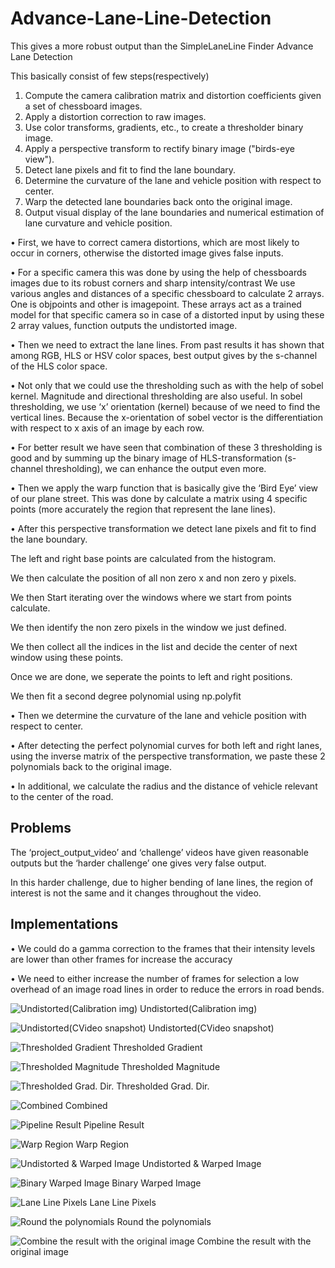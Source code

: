 # Advance-Lane-Line-Detection
This gives a more robust output than the SimpleLaneLine Finder
Advance Lane Detection

This basically consist of few steps(respectively)

1.	Compute the camera calibration matrix and distortion coefficients given a set of chessboard images.
2.	Apply a distortion correction to raw images.
3.	Use color transforms, gradients, etc., to create a thresholder binary image.
4.	Apply a perspective transform to rectify binary image ("birds-eye view").
5.	Detect lane pixels and fit to find the lane boundary.
6.	Determine the curvature of the lane and vehicle position with respect to center.
7.	Warp the detected lane boundaries back onto the original image.
8.	Output visual display of the lane boundaries and numerical estimation of lane curvature and vehicle position.


•	First, we have to correct camera distortions, which are most likely to occur in corners, otherwise the distorted image gives false inputs.

•	For a specific camera this was done by using the help of chessboards images due to its robust corners and sharp intensity/contrast We use various angles and distances of a specific chessboard to calculate 2 arrays. One is objpoints and other is imagepoint. These arrays act as a trained model for that specific camera so in case of a distorted input by using these 2 array values, function outputs the undistorted image.

•	Then we need to extract the lane lines. From past results it has shown that among RGB, HLS or HSV color spaces, best output gives by the s-channel of the HLS color space.

•	Not only that we could use the thresholding such as with the help of sobel kernel. Magnitude and directional thresholding are also useful. In sobel thresholding, we use ‘x’ orientation (kernel) because of we need to find the vertical lines. Because the x-orientation of sobel vector is  the differentiation with respect to x axis of an image by each row.

•	For better result we have seen that combination of these 3 thresholding is good and by summing up the binary image of HLS-transformation (s-channel thresholding), we can enhance the output even more.

•	Then we apply the warp function that is basically give the ‘Bird Eye’ view of our plane street. This was done by calculate a matrix using 4 specific points (more accurately the region that represent the lane lines).

•	After this perspective transformation we detect lane pixels and fit to find the lane boundary.

  The left and right base points are calculated from the histogram.
  
  We then calculate the position of all non zero x and non zero y pixels.
  
  We then Start iterating over the windows where we start from points calculate.
  
  We then identify the non zero pixels in the window we just defined.
  
  We then collect all the indices in the list and decide the center of next window using these points.
  
  Once we are done, we seperate the points to left and right positions.
  
  We then fit a second degree polynomial using np.polyfit

•	Then we determine the curvature of the lane and vehicle position with respect to center.

•	After detecting the perfect polynomial curves for both left and right lanes, using the inverse matrix of the perspective transformation, we paste these 2 polynomials back to the original image.

•	In additional, we calculate the radius and the distance of vehicle relevant to the center of the road.


## Problems

The ‘project_output_video’ and ‘challenge’ videos have given reasonable outputs but the ‘harder challenge’ one gives very false output.

In this harder challenge, due to higher bending of lane lines, the region of interest is not the same and it changes throughout the video.


## Implementations

•	We could do a gamma correction to the frames that their intensity levels are lower than other frames for increase the accuracy

•	We need to either increase the number of frames for selection a low overhead of an image road lines in order to reduce the errors in road bends.


![Undistorted(Calibration img)](/READ_ME/snap2.png)       Undistorted(Calibration img)

![Undistorted(CVideo snapshot)](/READ_ME/snap3.png)       Undistorted(CVideo snapshot)

![Thresholded Gradient](/READ_ME/snap4.png)               Thresholded Gradient

![Thresholded Magnitude](/READ_ME/snap5.png)               Thresholded Magnitude

![Thresholded Grad. Dir.](/READ_ME/snap6.png)              Thresholded Grad. Dir.

![Combined](/READ_ME/snap7.png)                            Combined

![Pipeline Result](/READ_ME/snap8.png)                     Pipeline Result

![Warp Region](/READ_ME/snap9.png)                         Warp Region

![Undistorted & Warped Image](/READ_ME/snap10.png)          Undistorted & Warped Image

![Binary Warped Image](/READ_ME/snap11.png)                 Binary Warped Image

![Lane Line Pixels](/READ_ME/snap12.png)                    Lane Line Pixels

![Round the polynomials](/READ_ME/snap1.png)               Round the polynomials

![Combine the result with the original image](/READ_ME/snap13.png)  Combine the result with the original image








